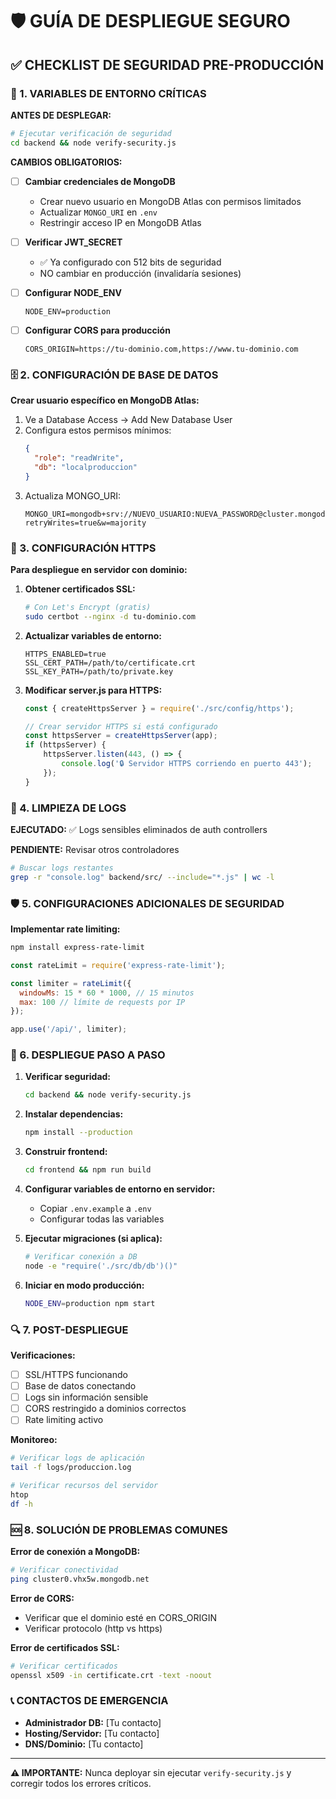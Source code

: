 # 🛡️ GUÍA DE DESPLIEGUE SEGURO

## ✅ CHECKLIST DE SEGURIDAD PRE-PRODUCCIÓN

### 🔐 1. VARIABLES DE ENTORNO CRÍTICAS

**ANTES DE DESPLEGAR:**

```bash
# Ejecutar verificación de seguridad
cd backend && node verify-security.js
```

**CAMBIOS OBLIGATORIOS:**

- [ ] **Cambiar credenciales de MongoDB**
  - Crear nuevo usuario en MongoDB Atlas con permisos limitados
  - Actualizar `MONGO_URI` en `.env`
  - Restringir acceso IP en MongoDB Atlas

- [ ] **Verificar JWT_SECRET**
  - ✅ Ya configurado con 512 bits de seguridad
  - NO cambiar en producción (invalidaría sesiones)

- [ ] **Configurar NODE_ENV**
  ```env
  NODE_ENV=production
  ```

- [ ] **Configurar CORS para producción**
  ```env
  CORS_ORIGIN=https://tu-dominio.com,https://www.tu-dominio.com
  ```

### 🗄️ 2. CONFIGURACIÓN DE BASE DE DATOS

**Crear usuario específico en MongoDB Atlas:**

1. Ve a Database Access → Add New Database User
2. Configura estos permisos mínimos:
   ```json
   {
     "role": "readWrite",
     "db": "localproduccion"
   }
   ```
3. Actualiza MONGO_URI:
   ```env
   MONGO_URI=mongodb+srv://NUEVO_USUARIO:NUEVA_PASSWORD@cluster.mongodb.net/localproduccion?retryWrites=true&w=majority
   ```

### 🔧 3. CONFIGURACIÓN HTTPS

**Para despliegue en servidor con dominio:**

1. **Obtener certificados SSL:**
   ```bash
   # Con Let's Encrypt (gratis)
   sudo certbot --nginx -d tu-dominio.com
   ```

2. **Actualizar variables de entorno:**
   ```env
   HTTPS_ENABLED=true
   SSL_CERT_PATH=/path/to/certificate.crt
   SSL_KEY_PATH=/path/to/private.key
   ```

3. **Modificar server.js para HTTPS:**
   ```javascript
   const { createHttpsServer } = require('./src/config/https');
   
   // Crear servidor HTTPS si está configurado
   const httpsServer = createHttpsServer(app);
   if (httpsServer) {
       httpsServer.listen(443, () => {
           console.log('🔒 Servidor HTTPS corriendo en puerto 443');
       });
   }
   ```

### 🧹 4. LIMPIEZA DE LOGS

**EJECUTADO:** ✅ Logs sensibles eliminados de auth controllers

**PENDIENTE:** Revisar otros controladores
```bash
# Buscar logs restantes
grep -r "console.log" backend/src/ --include="*.js" | wc -l
```

### 🛡️ 5. CONFIGURACIONES ADICIONALES DE SEGURIDAD

**Implementar rate limiting:**
```bash
npm install express-rate-limit
```

```javascript
const rateLimit = require('express-rate-limit');

const limiter = rateLimit({
  windowMs: 15 * 60 * 1000, // 15 minutos
  max: 100 // límite de requests por IP
});

app.use('/api/', limiter);
```

### 🚀 6. DESPLIEGUE PASO A PASO

1. **Verificar seguridad:**
   ```bash
   cd backend && node verify-security.js
   ```

2. **Instalar dependencias:**
   ```bash
   npm install --production
   ```

3. **Construir frontend:**
   ```bash
   cd frontend && npm run build
   ```

4. **Configurar variables de entorno en servidor:**
   - Copiar `.env.example` a `.env`
   - Configurar todas las variables

5. **Ejecutar migraciones (si aplica):**
   ```bash
   # Verificar conexión a DB
   node -e "require('./src/db/db')()"
   ```

6. **Iniciar en modo producción:**
   ```bash
   NODE_ENV=production npm start
   ```

### 🔍 7. POST-DESPLIEGUE

**Verificaciones:**
- [ ] SSL/HTTPS funcionando
- [ ] Base de datos conectando
- [ ] Logs sin información sensible
- [ ] CORS restringido a dominios correctos
- [ ] Rate limiting activo

**Monitoreo:**
```bash
# Verificar logs de aplicación
tail -f logs/produccion.log

# Verificar recursos del servidor
htop
df -h
```

### 🆘 8. SOLUCIÓN DE PROBLEMAS COMUNES

**Error de conexión a MongoDB:**
```bash
# Verificar conectividad
ping cluster0.vhx5w.mongodb.net
```

**Error de CORS:**
- Verificar que el dominio esté en CORS_ORIGIN
- Verificar protocolo (http vs https)

**Error de certificados SSL:**
```bash
# Verificar certificados
openssl x509 -in certificate.crt -text -noout
```

### 📞 CONTACTOS DE EMERGENCIA

- **Administrador DB:** [Tu contacto]
- **Hosting/Servidor:** [Tu contacto]
- **DNS/Dominio:** [Tu contacto]

---
**⚠️ IMPORTANTE:** Nunca deployar sin ejecutar `verify-security.js` y corregir todos los errores críticos.
